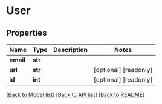 # User


## Properties
Name | Type | Description | Notes
------------ | ------------- | ------------- | -------------
**email** | **str** |  | 
**url** | **str** |  | [optional] [readonly] 
**id** | **int** |  | [optional] [readonly] 

[[Back to Model list]](../README.md#documentation-for-models) [[Back to API list]](../README.md#documentation-for-api-endpoints) [[Back to README]](../README.md)


